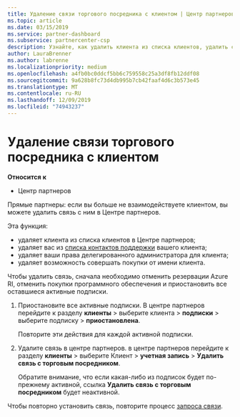 ```yaml
---
title: Удаление связи торгового посредника с клиентом | Центр партнеров
ms.topic: article
ms.date: 03/15/2019
ms.service: partner-dashboard
ms.subservice: partnercenter-csp
description: Узнайте, как удалить клиента из списка клиентов, удалить собственные делегированные привилегии администратора, а также больше не делать покупки или предлагать поддержку.
author: LauraBrenner
ms.author: labrenne
ms.localizationpriority: medium
ms.openlocfilehash: a4fb0bc0ddcf5bb6c759558c25a3df8fb12ddf08
ms.sourcegitcommit: 9a628b8fc73d4db995b7cb42faaf4d6c3b573e45
ms.translationtype: MT
ms.contentlocale: ru-RU
ms.lasthandoff: 12/09/2019
ms.locfileid: "74943237"
---
```

# <a name="remove-a-reseller-relationship-with-a-customer"></a>Удаление связи торгового посредника с клиентом

**Относится к**

-   Центр партнеров

Прямые партнеры: если вы больше не взаимодействуете клиентом, вы можете удалить связь с ним в Центре партнеров. 

Эта функция:
*  удаляет клиента из списка клиентов в Центре партнеров;
*  удаляет вас из [списка контактов поддержки](assign-support-contacts.md) вашего клиента;
*  удаляет ваши права делегированного администратора для клиента;
*  удаляет возможность совершать покупки от имени клиента.

Чтобы удалить связь, сначала необходимо отменить резервации Azure RI, отменить покупки программного обеспечения и приостановить все оставшиеся активные подписки.
1. Приостановите все активные подписки. В центре партнеров перейдите к разделу **клиенты** > выберите клиента > **подписки** > выберите подписку > **приостановлена**. 

   Повторите эти действия для каждой активной подписки.

2. Удалите связь в центре партнеров. в центре партнеров перейдите к разделу **клиенты** > выберите Клиент > **учетная запись** > **Удалить связь с торговым посредником**.

   Обратите внимание, что если какая-либо из подписок будет по-прежнему активной, ссылка **Удалить связь с торговым посредником** будет неактивной. 

Чтобы повторно установить связь, повторите процесс [запроса связи](request-a-relationship-with-a-customer.md).
